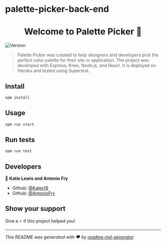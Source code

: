 # palette-picker-back-end
<h1 align="center">Welcome to Palette Picker 👋</h1>
<p>
  <img alt="Version" src="https://img.shields.io/badge/version-  -blue.svg?cacheSeconds=2592000" />
</p>

> Palette Picker was created to help designers and developers pick the perfect color palette for their site or application. The project was developed with Express, Knex, Node.js, and React. It is deployed on Heroku and tested using Supertest. 

## Install

```sh
npm install
```

## Usage

```sh
npm run start
```

## Run tests

```sh
npm run test
```

## Developers

👤 **Katie Lewis and Antonio Fry**

* Github: [@Kalex19](https://github.com/Kalex19)
* Github: [@AntonioFry](https://github.com/AntonioFry)

## Show your support

Give a ⭐️ if this project helped you!

***
_This README was generated with ❤️ by [readme-md-generator](https://github.com/kefranabg/readme-md-generator)_